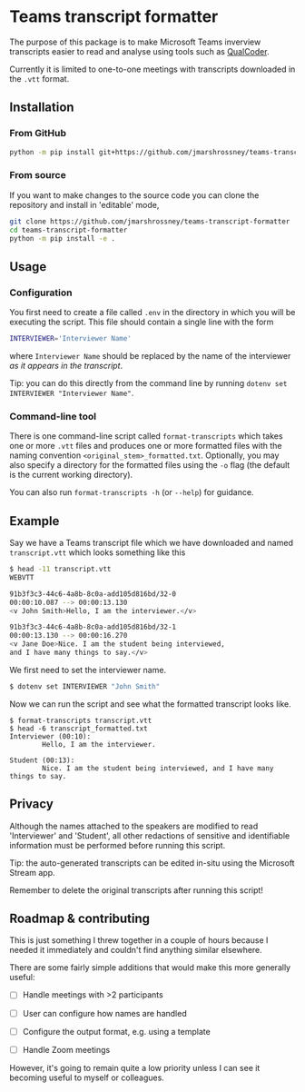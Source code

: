 # Teams transcript formatter

The purpose of this package is to make Microsoft Teams inverview transcripts easier to read and analyse using tools such as [QualCoder](https://github.com/ccbogel/QualCoder).

Currently it is limited to one-to-one meetings with transcripts downloaded in the `.vtt` format.


## Installation


### From GitHub

```sh
python -m pip install git+https://github.com/jmarshrossney/teams-transcript-formatter
```

### From source

If you want to make changes to the source code you can clone the repository and install in 'editable' mode,

```sh
git clone https://github.com/jmarshrossney/teams-transcript-formatter
cd teams-transcript-formatter
python -m pip install -e .
```

## Usage

### Configuration

You first need to create a file called `.env` in the directory in which you
will be executing the script. This file should contain a single line with
the form

```sh
INTERVIEWER='Interviewer Name'
```

where `Interviewer Name` should be replaced by the name of the interviewer
*as it appears in the transcript*.

Tip: you can do this directly from the command line by running `dotenv set INTERVIEWER "Interviewer Name"`.


### Command-line tool

There is one command-line script called `format-transcripts` which takes one or more `.vtt` files and produces one or more formatted files with the naming convention `<original_stem>_formatted.txt`. Optionally, you may also specify a directory for the formatted files using the `-o` flag (the default is the current working directory).


You can also run `format-transcripts -h` (or `--help`) for guidance.


## Example

Say we have a Teams transcript file which we have downloaded and named `transcript.vtt` which looks something like this

```sh
$ head -11 transcript.vtt
WEBVTT

91b3f3c3-44c6-4a8b-8c0a-add105d816bd/32-0
00:00:10.087 --> 00:00:13.130
<v John Smith>Hello, I am the interviewer.</v>

91b3f3c3-44c6-4a8b-8c0a-add105d816bd/32-1
00:00:13.130 --> 00:00:16.270
<v Jane Doe>Nice. I am the student being interviewed,
and I have many things to say.</v>

```

We first need to set the interviewer name.

```sh
$ dotenv set INTERVIEWER "John Smith"
```

Now we can run the script and see what the formatted transcript looks like.

```
$ format-transcripts transcript.vtt
$ head -6 transcript_formatted.txt
Interviewer (00:10):
        Hello, I am the interviewer.

Student (00:13):
        Nice. I am the student being interviewed, and I have many things to say.

```

## Privacy

Although the names attached to the speakers are modified to read 'Interviewer'
and 'Student', all other redactions of sensitive and identifiable information
must be performed before running this script.

Tip: the auto-generated transcripts can be edited in-situ using the Microsoft
Stream app.

Remember to delete the original transcripts after running this script!


## Roadmap & contributing

This is just something I threw together in a couple of hours because I needed it immediately and couldn't find anything similar elsewhere.

There are some fairly simple additions that would make this more generally useful:

- [ ] Handle meetings with >2 participants
- [ ] User can configure how names are handled
- [ ] Configure the output format, e.g. using a template
- [ ] Handle Zoom meetings


However, it's going to remain quite a low priority unless I can see it becoming useful to myself or colleagues.


